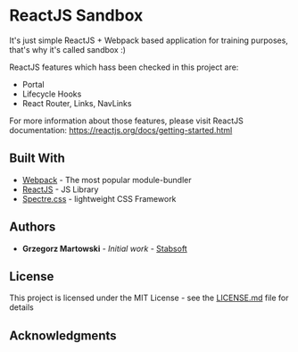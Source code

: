 
# ReactJS Sandbox

It's just simple ReactJS + Webpack based application for training purposes, that's why it's called sandbox :)

ReactJS features which hass been checked in this project are:

- Portal
- Lifecycle Hooks
- React Router, Links, NavLinks


For more information about those features, please visit ReactJS documentation: https://reactjs.org/docs/getting-started.html

## Built With

* [Webpack](https://webpack.js.org/) - The most popular module-bundler
* [ReactJS](https://reactjs.org/) - JS Library
* [Spectre.css](https://picturepan2.github.io/spectre/) - lightweight CSS Framework

## Authors

* **Grzegorz Martowski** - *Initial work* - [Stabsoft](https://stabsoft.pl/)

## License

This project is licensed under the MIT License - see the [LICENSE.md](LICENSE.md) file for details

## Acknowledgments
